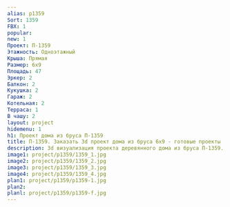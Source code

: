```yaml
---
alias: p1359
Sort: 1359
FBX: 1
popular: 
new: 1
Проект: П-1359
Этажность: Одноэтажный
Крыша: Прямая
Размер: 6х9
Площадь: 47
Эркер: 2
Балкон: 2
Кукушка: 2
Гараж: 2
Котельная: 2
Терраса: 1
В чашу: 2
layout: project
hidemenu: 1
h1: Проект дома из бруса П-1359
title: П-1359. Заказать 3d проект дома из бруса 6х9 - готовые проекты
description: 3d визуализация проекта деревянного дома из бруса П-1359. Площадь 47 м2, размер 6х9. Вы можете внести любые изменения в проект.
image1: project/p1359/1359_1.jpg
image2: project/p1359/1359_2.jpg
image3: project/p1359/1359_3.jpg
image4: project/p1359/1359_4.jpg
plan1: project/p1359/p1359-1.jpg
plan2: 
planl: project/p1359/p1359-f.jpg
---
```

